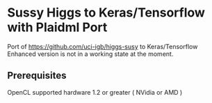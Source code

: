 # Sussy Higgs to Keras/Tensorflow with Plaidml Port

Port of https://github.com/uci-igb/higgs-susy to Keras/Tensorflow
Enhanced version is not in a working state at the moment.


## Prerequisites

OpenCL supported hardware 1.2 or greater ( NVidia or AMD )
